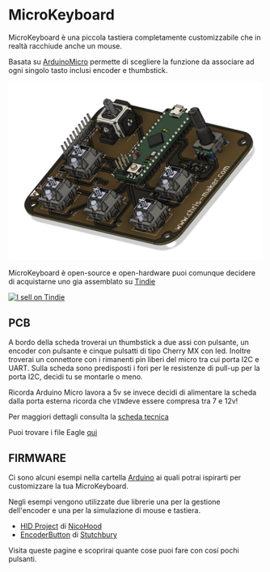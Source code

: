 # MicroKeyboard

MicroKeyboard è una piccola tastiera completamente customizzabile che in realtà racchiude anche un mouse.

Basata su [ArduinoMicro](https://store.arduino.cc/products/arduino-micro) permette di scegliere la funzione da associare ad ogni singolo tasto inclusi encoder e thumbstick.


![MicroKeyboard](https://github.com/ChristianIannella/MicroKeyboard/blob/main/media/Screenshot%202023-01-04%20alle%2020.52.09.png)



MicroKeyboard è open-source e open-hardware puoi comunque decidere di acquistarne uno gia assemblato su [Tindie](https://www.tindie.com/)

<picture><a href="https://www.tindie.com/stores/chris_maker_/?ref=offsite_badges&utm_source=sellers_chris_maker_&utm_medium=badges&utm_campaign=badge_medium"><img src="https://d2ss6ovg47m0r5.cloudfront.net/badges/tindie-mediums.png" alt="I sell on Tindie" width="150" height="78"></a><picture>


## PCB
  

A bordo della scheda troverai un thumbstick a due assi con pulsante, un encoder con pulsante e cinque pulsatti di tipo Cherry MX con led. Inoltre troverai un connettore con i rimanenti pin liberi del micro tra cui porta I2C e UART.
Sulla scheda sono predisposti i fori per le resistenze di pull-up per la porta I2C, decidi tu se montarle o meno.
 
Ricorda Arduino Micro lavora a 5v se invece decidi di alimentare la scheda dalla porta esterna ricorda che `VIN`deve essere compresa tra 7 e 12v!
  
Per maggiori dettagli consulta la [scheda tecnica](https://store.arduino.cc/products/arduino-micro)

Puoi trovare i file Eagle [qui](https://github.com/ChristianIannella/MicroKeyboard/tree/main/MicroKeyboard)  
  


  
## FIRMWARE  
  
Ci sono alcuni esempi nella cartella [Arduino](https://github.com/ChristianIannella/MicroKeyboard/tree/main/Arduino) ai quali potrai ispirarti per customizzare la tua MicroKeyboard.  
  
  
Negli esempi vengono utilizzate due librerie una per la gestione dell'encoder e una per la simulazione di mouse e tastiera.
  
  - [HID Project](https://github.com/NicoHood/HID) di [NicoHood](https://github.com/NicoHood)
  - [EncoderButton](https://github.com/Stutchbury/EncoderButton) di [Stutchbury](https://github.com/Stutchbury)
  
Visita queste pagine e scoprirai quante cose puoi fare con cosí pochi pulsanti.
